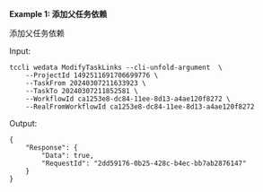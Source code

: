 **Example 1: 添加父任务依赖**

添加父任务依赖

Input: 

```
tccli wedata ModifyTaskLinks --cli-unfold-argument  \
    --ProjectId 1492511691706699776 \
    --TaskFrom 20240307211633923 \
    --TaskTo 20240307211852581 \
    --WorkflowId ca1253e8-dc84-11ee-8d13-a4ae120f8272 \
    --RealFromWorkflowId ca1253e8-dc84-11ee-8d13-a4ae120f8272
```

Output: 
```
{
    "Response": {
        "Data": true,
        "RequestId": "2dd59176-0b25-428c-b4ec-bb7ab2876147"
    }
}
```

